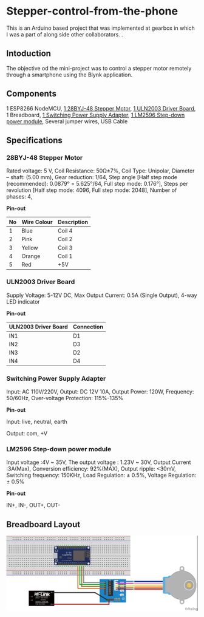 # Stepper-control-from-the-phone
This is an Arduino based project that was implemented at gearbox in which I was a part of along side other collaborators. .

## Intoduction
The objective od the mini-project was to control a stepper motor remotely through a smartphone using the Blynk application.

## Components
1 ESP8266 NodeMCU,
[1 28BYJ-48 Stepper Motor](#28BYJ-48-stepper-motor),
[1 ULN2003 Driver Board](#ULN2003-Driver-Board),
1 Breadboard,
[1 Switching Power Supply Adapter](#Switching-Power-Supply-Adapter),
[1 LM2596 Step-down power module](#LM2596-Step-down-power-module),
Several jumper wires,
USB Cable

## Specifications
### 28BYJ-48 Stepper Motor
Rated voltage:	5 V,
Coil Resistance:	50Ω±7%,
Coil Type:	Unipolar,
Diameter – shaft:	(5.00 mm),
Gear reduction:	1/64, 
Step angle	[Half step mode (recommended): 0.0879° = 5.625°/64,
Full step mode: 0.176°],
Steps per revolution	[Half step mode: 4096, 
Full step mode: 2048],
Number of phases:	4,

**Pin-out**

No | Wire Colour | Description
---|---|---
1 | Blue | Coil 4
2 | Pink | Coil 2
3 | Yellow | Coil 3
4 | Orange | Coil 1
5 | Red | +5V

### ULN2003 Driver Board
Supply Voltage: 5-12V DC,
Max Output Current: 0.5A (Single Output),
4-way LED indicator

**Pin-out**

ULN2003 Driver Board	| Connection
---|---
IN1|D1
IN2|D3
IN3|D2
IN4|D4

### Switching Power Supply Adapter
Input: AC 110V/220V,
Output: DC 12V 10A,
Output Power: 120W,
Frequency: 50/60Hz,
Over-voltage Protection: 115%-135%

**Pin-out**

Input: live, neutral, earth

Output: com, +V

### LM2596 Step-down power module
Input voltage :4V ~ 35V,
The output voltage : 1.23V ~ 30V,
Output Current :3A(Max),
Conversion efficiency: 92%(MAX),
Output ripple: <30mV,
Switching frequency: 150KHz,
Load Regulation: ± 0.5%,
Voltage Regulation: ± 0.5%

**Pin-out**

IN+, IN-, OUT+, OUT-

## Breadboard Layout
![breadboard layout](Fritzing/Stepper%20with%20Blynk_bb.jpg)
